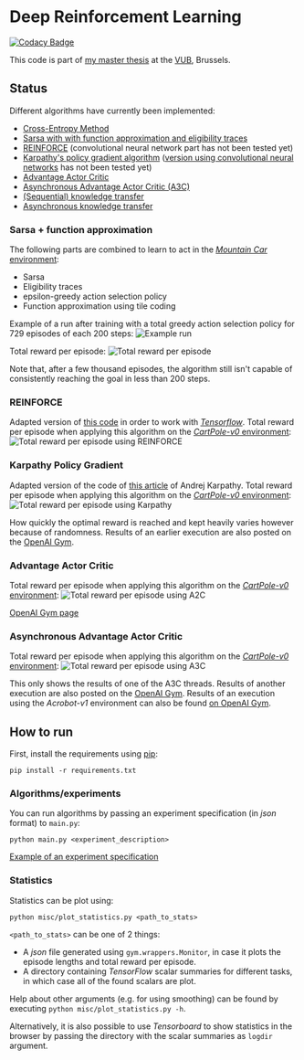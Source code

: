 # Deep Reinforcement Learning

[![Codacy Badge](https://api.codacy.com/project/badge/Grade/c329c8cdd744463dbda6a726e20f2383)](https://www.codacy.com/app/arnomoonens/DeepRL?utm_source=github.com&utm_medium=referral&utm_content=arnomoonens/DeepRL&utm_campaign=badger)

This code is part of [my master thesis](https://github.com/arnomoonens/Master-Thesis) at the [VUB](http://www.vub.ac.be), Brussels.

## Status
Different algorithms have currently been implemented:
- [Cross-Entropy Method](./agents/cem.py)
- [Sarsa with with function approximation and eligibility traces](./agents/sarsa_fa.py)
- [REINFORCE](./agents/reinforce.py) (convolutional neural network part has not been tested yet)
- [Karpathy's policy gradient algorithm](./agents/karpathy.py) ([version using convolutional neural networks](./agents/karpathy_cnn.py) has not been tested yet)
- [Advantage Actor Critic](./agents/a2c.py)
- [Asynchronous Advantage Actor Critic (A3C)](./agents/a3c.py)
- [(Sequential) knowledge transfer](./agents/knowledge_transfer.py)
- [Asynchronous knowledge transfer](./agents/async_knowledge_transfer.py)

### Sarsa + function approximation
The following parts are combined to learn to act in the [_Mountain Car_ environment](https://gym.openai.com/envs/MountainCar-v0):
- Sarsa
- Eligibility traces
- epsilon-greedy action selection policy
- Function approximation using tile coding

Example of a run after training with a total greedy action selection policy for 729 episodes of each 200 steps:
![Example run](./results/examplerun.gif)

Total reward per episode:
![Total reward per episode](./results/totalrewardperepisode.png)

Note that, after a few thousand episodes, the algorithm still isn't capable of consistently reaching the goal in less than 200 steps.

### REINFORCE
Adapted version of [this code](http://rl-gym-doc.s3-website-us-west-2.amazonaws.com/mlss/pg-startercode.py) in order to work with [_Tensorflow_](https://www.tensorflow.org/).
Total reward per episode when applying this algorithm on the [_CartPole-v0_ environment](https://gym.openai.com/envs/CartPole-v0):
![Total reward per episode using REINFORCE](./results/reinforce-cartpole-v0-rewards.png)

### Karpathy Policy Gradient
Adapted version of the code of [this article](http://karpathy.github.io/2016/05/31/rl/) of Andrej Karpathy.
Total reward per episode when applying this algorithm on the [_CartPole-v0_ environment](https://gym.openai.com/envs/CartPole-v0):
![Total reward per episode using Karpathy](./results/karpathy-cartpole-v0-rewards.png)

How quickly the optimal reward is reached and kept heavily varies however because of randomness. Results of an earlier execution are also posted on the [OpenAI Gym](https://gym.openai.com/evaluations/eval_dyl7JQpTXGXY4lIe0pSA).

### Advantage Actor Critic
Total reward per episode when applying this algorithm on the [_CartPole-v0_ environment](https://gym.openai.com/envs/CartPole-v0):
![Total reward per episode using A2C](./results/a2c-cartpole-v0-rewards.png)

[OpenAI Gym page](https://gym.openai.com/evaluations/eval_8lGn053RQref7asqoiPPw)

### Asynchronous Advantage Actor Critic
Total reward per episode when applying this algorithm on the [_CartPole-v0_ environment](https://gym.openai.com/envs/CartPole-v0):
![Total reward per episode using A3C](./results/a3c-cartpole-v0-rewards.png)

This only shows the results of one of the A3C threads.
Results of another execution are also posted on the [OpenAI Gym](https://gym.openai.com/evaluations/eval_deHd1IsvTQeWAnEaSvvkg).
Results of an execution using the _Acrobot-v1_ environment can also be found [on OpenAI Gym](https://gym.openai.com/evaluations/eval_Ig1wrPzQlGipmBAhZ5Tw).
## How to run
First, install the requirements using [pip](https://pypi.python.org/pypi/pip):
```
pip install -r requirements.txt
```

### Algorithms/experiments
You can run algorithms by passing an experiment specification (in _json_ format) to `main.py`:
```
python main.py <experiment_description>
```
[Example of an experiment specification](./experiment_spec_example.json)

### Statistics
Statistics can be plot using:
```
python misc/plot_statistics.py <path_to_stats>
```
`<path_to_stats>` can be one of 2 things:
- A _json_ file generated using `gym.wrappers.Monitor`, in case it plots the episode lengths and total reward per episode.
- A directory containing _TensorFlow_ scalar summaries for different tasks, in which case all of the found scalars are plot.

Help about other arguments (e.g. for using smoothing) can be found by executing `python misc/plot_statistics.py -h`.

Alternatively, it is also possible to use _Tensorboard_ to show statistics in the browser by passing the directory with the scalar summaries as `logdir` argument.
